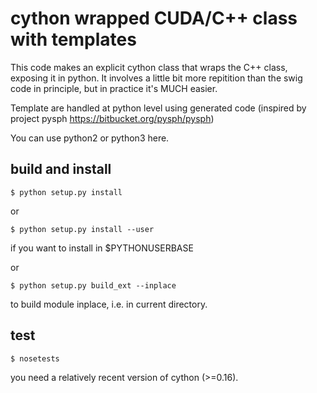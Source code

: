 # cython wrapped CUDA/C++ class with templates

This code makes an explicit cython class that wraps the C++ class, exposing it in python. It involves a little bit more repitition than the swig code in principle, but
in practice it's MUCH easier.

Template are handled at python level using generated code (inspired by project pysph
https://bitbucket.org/pysph/pysph)

You can use python2 or python3 here.

## build and install

`$ python setup.py install`

or

`$ python setup.py install --user`

if you want to install in $PYTHONUSERBASE

or 

`$ python setup.py build_ext --inplace`

to build module inplace, i.e. in current directory.

## test

`$ nosetests`

you need a relatively recent version of cython (>=0.16).



